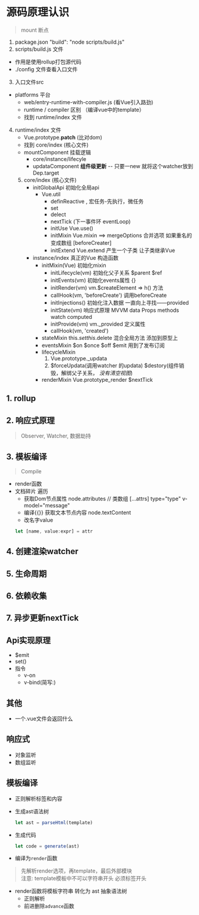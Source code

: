 # 源码原理认识
> mount 断点
1. package.json "build": "node scripts/build.js"
2. scripts/build.js 文件
  - 作用是使用rollup打包源代码
  - ./config 文件查看入口文件
3. 入口文件src
  - platforms 平台
    - web/entry-runtime-with-compiler.js (看Vue引入路劲)
    - runtime / compiler 区别 （编译vue中的template）
    - 找到 runtime/index 文件
4. runtime/index 文件
      - Vue.prototype.__patch__ (比对dom)
      - 找到 core/index (核心文件)
      - mountComponent 挂载逻辑
         - core/instance/lifecyle
         - updataComponent **组件级更新** -- 只要一new 就将这个watcher放到Dep.target
   5. core/index (核心文件)
      - initGlobalApi 初始化全局api
         - Vue.util
            - definReactive , 宏任务-先执行，微任务
            - set
            - delect
            - nextTick (下一事件环 eventLoop)
            - initUse Vue.use()
            - initMixin Vue.mixin ==> mergeOptions 合并选项 如果重名的变成数组 [beforeCreater]
            - initExtend Vue.extend  产生一个子类  让子类继承Vue
      - instance/index 真正的Vue 构造函数
         - initMixin(Vue) 初始化mixin
           - initLifecycle(vm) 初始化父子关系 $parent $ref
           - initEvents(vm)  初始化events属性 {}
           - initRender(vm) vm.$createElement => h() 方法
           - callHook(vm, 'beforeCreate') 调用beforeCreate
           - initInjections() 初始化注入数据 一直向上寻找——provided
           - initState(vm) 响应式原理 MVVM  data Props methods watch computed 
           - initProvide(vm)  vm._provided 定义属性
           - callHook(vm, 'created')
        - stateMixin this.$set this.$delete 混合全局方法 添加到原型上
        - eventsMixin $on $once $off $emit 用到了发布订阅
        - lifecycleMixin
            1. Vue.prototype._updata
            2. $forceUpdata(调用watcher 的updata)  $destory(组件销毁，解绑父子关系， *没有清空视图*)
        - renderMixin Vue.prototype_render $nextTick
## 1. rollup
## 2. 响应式原理
> Observer, Watcher, 数据劫持
## 3. 模板编译
> Compile
- render函数
- 文档碎片 遍历
   - 获取Dom节点属性 node.attributes // 类数组 [...attrs] type="type" v-model="message"
   - 编译{{}} 获取文本节点内容 node.textContent
   - 改名字value
   ```js
   let [name, value:expr] = attr
   ```
## 4. 创建渲染watcher
## 5. 生命周期
## 6. 依赖收集
## 7. 异步更新nextTick

## Api实现原理
- $emit
- set()
- 指令
   - v-on
   - v-bind(简写:)

## 其他
- 一个.vue文件会返回什么


## 响应式
- 对象监听
- 数组监听
## 模板编译
- 正则解析标签和内容
- 生成ast语法树
  ```js
  let ast = parseHtml(template)
  ```
- 生成代码
   ```js
  let code = generate(ast)
  ```

- 编译为`render`函数
> 先解析render选项，再template，最后外部模块<br>
> 注意: template模板中不可以字符串开头 必须标签开头
   - render函数将模板字符串 转化为 ast 抽象语法树
      - 正则解析
      - 前进删除`advance`函数